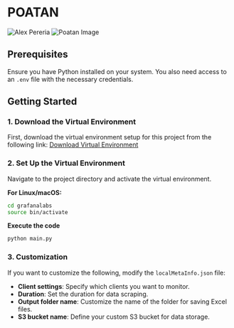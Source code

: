 # POATAN
![Alex Pereria](https://github.com/AbhayGRT/POATAN/blob/main/alex-pereira.gif)
![Poatan Image](https://github.com/AbhayGRT/POATAN/blob/main/poatan.png)

## Prerequisites
Ensure you have Python installed on your system. You also need access to an `.env` file with the necessary credentials.

## Getting Started

### 1. Download the Virtual Environment
First, download the virtual environment setup for this project from the following link:
[Download Virtual Environment](https://drive.google.com/file/d/1kKL8TazOd1CpiOi3HXa8sgP9K20vd7Ul/view?usp=sharing)

### 2. Set Up the Virtual Environment
Navigate to the project directory and activate the virtual environment.

**For Linux/macOS:**
```bash
cd grafanalabs
source bin/activate
```
**Execute the code**
```bash
python main.py
```

### 3. Customization
If you want to customize the following, modify the `localMetaInfo.json` file:
- **Client settings**: Specify which clients you want to monitor.
- **Duration**: Set the duration for data scraping.
- **Output folder name**: Customize the name of the folder for saving Excel files.
- **S3 bucket name**: Define your custom S3 bucket for data storage.

